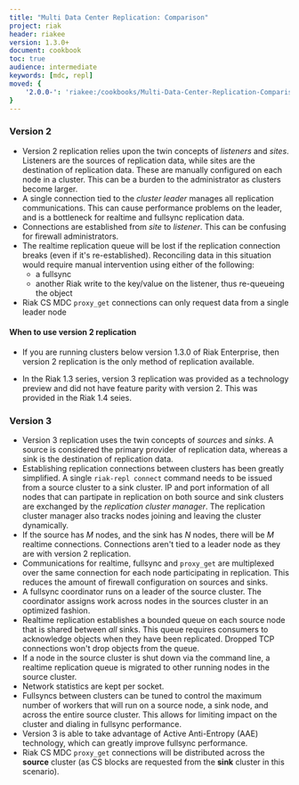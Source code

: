 ```yaml
---
title: "Multi Data Center Replication: Comparison"
project: riak
header: riakee
version: 1.3.0+
document: cookbook
toc: true
audience: intermediate
keywords: [mdc, repl]
moved: {
    '2.0.0-': 'riakee:/cookbooks/Multi-Data-Center-Replication-Comparison'
}
---
```


### Version 2

* Version 2 replication relies upon the twin concepts of *listeners* and *sites*. Listeners are the sources of replication data, while sites are the destination of replication data. These are manually configured on each node in a cluster. This can be a burden to the administrator as clusters become larger. 
* A single connection tied to the *cluster leader* manages all replication communications. This can cause performance problems on the leader, and is a bottleneck for realtime and fullsync replication data.
* Connections are established from *site* to *listener*. This can be confusing for firewall administrators.
* The realtime replication queue will be lost if the replication connection breaks (even if it's re-established). Reconciling data in this situation would require manual intervention using either of the following:
	* a fullsync
	* another Riak write to the key/value on the listener, thus re-queueing the object
* Riak CS MDC `proxy_get` connections can only request data from a single leader node

#### When to use version 2 replication

* If you are running clusters below version 1.3.0 of Riak Enterprise, then version 2 replication is the only method of replication available.

* In the Riak 1.3 series, version 3 replication was provided as a technology preview and did not have feature parity with version 2. This was provided in the Riak 1.4 seies.

### Version 3
* Version 3 replication uses the twin concepts of *sources* and *sinks*. A source is considered the primary provider of replication data, whereas a sink is the destination of replication data.
* Establishing replication connections between clusters has been greatly simplified. A single `riak-repl connect` command needs to be issued from a source cluster to a sink cluster. IP and port information of all nodes that can partipate in replication on both source and sink clusters are exchanged by the *replication cluster manager*. The replication cluster manager also tracks nodes joining and leaving the cluster dynamically.
* If the source has _M_ nodes, and the sink has _N_ nodes, there will be _M_ realtime connections. Connections aren't tied to a leader node as they are with version 2 replication.
* Communications for realtime, fullsync and `proxy_get` are multiplexed over the same connection for each node participating in replication. This reduces the amount of firewall configuration on sources and sinks.
* A fullsync coordinator runs on a leader of the source cluster. The coordinator assigns work across nodes in the sources cluster in an optimized fashion.
* Realtime replication establishes a bounded queue on each source node that is shared between *all* sinks. This queue requires consumers to acknowledge objects when they have been replicated. Dropped TCP connections won't drop objects from the queue.
* If a node in the source cluster is shut down via the command line, a realtime replication queue is migrated to other running nodes in the source cluster.
* Network statistics are kept per socket.
* Fullsyncs between clusters can be tuned to control the maximum number of workers that will run on a source node, a sink node, and across the entire source cluster. This allows for limiting impact on the cluster and dialing in fullsync performance.
* Version 3 is able to take advantage of Active Anti-Entropy (AAE) technology, which can greatly improve fullsync performance.
* Riak CS MDC `proxy_get` connections will be distributed across the **source** cluster (as CS blocks are requested from the **sink** cluster in this scenario).
